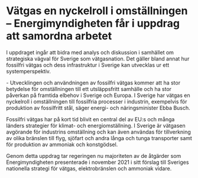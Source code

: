 # Vätgas en nyckelroll i omställningen – Energimyndigheten får i uppdrag att samordna arbetet

I uppdraget ingår att bidra med analys och diskussion i samhället om strategiska vägval för Sverige som vätgasnation. Det gäller bland annat hur fossilfri vätgas och dess infrastruktur i Sverige kan utvecklas ur ett systemperspektiv.

\- Utvecklingen och användningen av fossilfri vätgas kommer att ha stor betydelse för omställningen till ett utsläppsfritt samhälle och ha stor påverkan på framtida elbehov i Sverige och Europa. I Sverige har vätgas en nyckelroll i omställningen till fossilfria processer i industrin, exempelvis för produktion av fossilfritt stål, säger energi\- och näringsminister Ebba Busch.

Fossilfri vätgas har på kort tid blivit en central del av EU:s och många länders strategier för klimat\- och energiomställning. I Sverige är vätgasen avgörande för industrins omställning och kan även användas för tillverkning av olika bränslen till flyg, sjöfart och andra långa och tunga transporter samt för produktion av ammoniak och konstgödsel.

Genom detta uppdrag tar regeringen nu majoriteten av de åtgärder som Energimyndigheten presenterade i november 2021 i sitt förslag till Sveriges nationella strategi för vätgas, elektrobränslen och ammoniak vidare.

